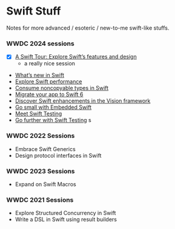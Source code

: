 # Swift Stuff

Notes for more advanced / esoteric / new-to-me swift-like stuffs.

### WWDC 2024 sessions

* [X] [A Swift Tour: Explore Swift’s features and design](https://developer.apple.com/videos/play/wwdc2024/10184)
    - a really nice session
* [What’s new in Swift](https://developer.apple.com/videos/play/wwdc2024/10136)
* [Explore Swift performance](https://developer.apple.com/videos/play/wwdc2024/10217)
* [Consume noncopyable types in Swift](https://developer.apple.com/videos/play/wwdc2024/10170)
* [Migrate your app to Swift 6](https://developer.apple.com/videos/play/wwdc2024/10169)
* [Discover Swift enhancements in the Vision framework](https://developer.apple.com/videos/play/wwdc2024/10163)
* [Go small with Embedded Swift](https://developer.apple.com/videos/play/wwdc2024/10197)
* [Meet Swift Testing](https://developer.apple.com/videos/play/wwdc2024/10179)
* [Go further with Swift Testing](https://developer.apple.com/videos/play/wwdc2024/10195)
s

### WWDC 2022 Sessions

* Embrace Swift Generics
* Design protocol interfaces in Swift

### WWDC 2023 Sessions

* Expand on Swift Macros

### WWDC 2021 Sessions

* Explore Structured Concurrency in Swift
* Write a DSL in Swift using result builders